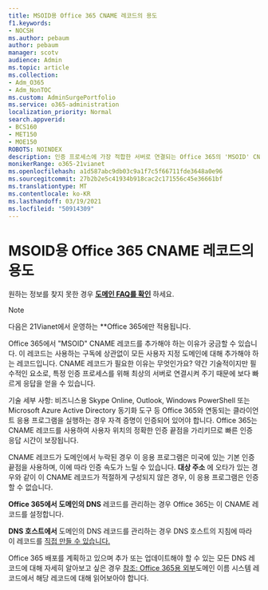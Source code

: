 ```yaml
---
title: MSOID용 Office 365 CNAME 레코드의 용도
f1.keywords:
- NOCSH
ms.author: pebaum
author: pebaum
manager: scotv
audience: Admin
ms.topic: article
ms.collection:
- Adm_O365
- Adm_NonTOC
ms.custom: AdminSurgePortfolio
ms.service: o365-administration
localization_priority: Normal
search.appverid:
- BCS160
- MET150
- MOE150
ROBOTS: NOINDEX
description: 인증 프로세스에 가장 적합한 서버로 연결되는 Office 365의 'MSOID' CNAME 레코드에 대해 자세히 알아보면 응답 속도가 빨라집니다.
monikerRange: o365-21vianet
ms.openlocfilehash: a1d587abc9db03c9a1f7c5f66711fde3648a0e96
ms.sourcegitcommit: 27b2b2e5c41934b918cac2c171556c45e36661bf
ms.translationtype: MT
ms.contentlocale: ko-KR
ms.lasthandoff: 03/19/2021
ms.locfileid: "50914309"
---
```

# <a name="whats-the-purpose-of-the-office-365-cname-record-for-msoid"></a>MSOID용 Office 365 CNAME 레코드의 용도

 원하는 정보를 찾지 못한 경우 **[도메인 FAQ를 확인](../setup/domains-faq.yml)** 하세요. 
> [!NOTE]
> 다음은 21Vianet에서 운영하는 **Office 365에만 적용됩니다.
  
Office 365에서 "MSOID" CNAME 레코드를 추가해야 하는 이유가 궁금할 수 있습니다. 이 레코드는 사용하는 구독에 상관없이 모든 사용자 지정 도메인에 대해 추가해야 하는 레코드입니다. CNAME 레코드가 필요한 이유는 무엇인가요? 약간 기술적이지만 필수적인 요소로, 특정 인증 프로세스를 위해 최상의 서버로 연결시켜 주기 때문에 보다 빠르게 응답을 얻을 수 있습니다.
  
기술 세부 사항: 비즈니스용 Skype Online, Outlook, Windows PowerShell 또는 Microsoft Azure Active Directory 동기화 도구 등 Office 365와 연동되는 클라이언트 응용 프로그램을 실행하는 경우 자격 증명이 인증되어 있어야 합니다. Office 365는 CNAME 레코드를 사용하여 사용자 위치의 정확한 인증 끝점을 가리키므로 빠른 인증 응답 시간이 보장됩니다.
  
CNAME 레코드가 도메인에서 누락된 경우 이 응용 프로그램은 미국에 있는 기본 인증 끝점을 사용하며, 이에 따라 인증 속도가 느릴 수 있습니다. **대상 주소** 에 오타가 있는 경우와 같이 이 CNAME 레코드가 적절하게 구성되지 않은 경우, 이 응용 프로그램은 인증할 수 없습니다.
  
 **Office 365에서 도메인의 DNS** 레코드를 관리하는 경우 Office 365는 이 CNAME 레코드를 설정합니다. 
  
 **DNS 호스트에서** 도메인의 DNS 레코드를 관리하는 경우 DNS 호스트의 지침에 따라 이 레코드를 [직접 만들 수 있습니다.](../get-help-with-domains/create-dns-records-at-any-dns-hosting-provider.md)
  
Office 365 배포를 계획하고 있으며 추가 또는 업데이트해야 할 수 있는 모든 DNS 레코드에 대해 자세히 알아보고 싶은 경우 [참조: Office 365용 외부](../../enterprise/external-domain-name-system-records.md)도메인 이름 시스템 레코드에서 해당 레코드에 대해 읽어보아야 합니다.

